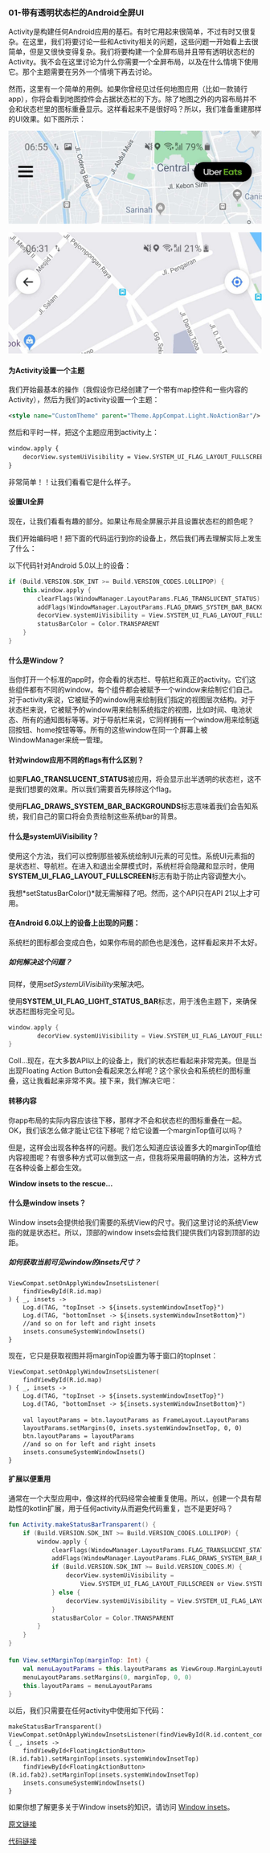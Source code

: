 ### 01-带有透明状态栏的Android全屏UI

Activity是构建任何Android应用的基石。有时它用起来很简单，不过有时又很复杂。在这里，我们将要讨论一些和Activity相关的问题，这些问题一开始看上去很简单，但是又很快变得复杂。我们将要构建一个全屏布局并且带有透明状态栏的Activity。我不会在这里讨论为什么你需要一个全屏布局，以及在什么情境下使用它。那个主题需要在另外一个情境下再去讨论。

然而，这里有一个简单的用例。如果你曾经见过任何地图应用（比如一款骑行app），你将会看到地图控件会占据状态栏的下方。除了地图之外的内容布局并不会和状态栏里的图标重叠显示。这样看起来不是很好吗？所以，我们准备重建那样的UI效果。如下图所示：

![pic_01_01](https://raw.githubusercontent.com/mzzdxt/AndroidNote/master/proandroiddev.com/imgs/pic_01_01.jpeg)

![](https://raw.githubusercontent.com/mzzdxt/AndroidNote/master/proandroiddev.com/imgs/pic_01_02.jpeg)

#### 为Activity设置一个主题

我们开始最基本的操作（我假设你已经创建了一个带有map控件和一些内容的Activity），然后为我们的activity设置一个主题：

```xml
<style name="CustomTheme" parent="Theme.AppCompat.Light.NoActionBar"/>
```

然后和平时一样，把这个主题应用到activity上：

```xml
window.apply {
    decorView.systemUiVisibility = View.SYSTEM_UI_FLAG_LAYOUT_FULLSCREEN or View.SYSTEM_UI_FLAG_LIGHT_STATUS_BAR
}
```

非常简单！！让我们看看它是什么样子。

#### 设置UI全屏

现在，让我们看看有趣的部分。如果让布局全屏展示并且设置状态栏的颜色呢？

我们开始编码吧！把下面的代码运行到你的设备上，然后我们再去理解实际上发生了什么：

以下代码针对Android 5.0以上的设备：

```kotlin
if (Build.VERSION.SDK_INT >= Build.VERSION_CODES.LOLLIPOP) {
    this.window.apply {
        clearFlags(WindowManager.LayoutParams.FLAG_TRANSLUCENT_STATUS)
        addFlags(WindowManager.LayoutParams.FLAG_DRAWS_SYSTEM_BAR_BACKGROUNDS)
        decorView.systemUiVisibility = View.SYSTEM_UI_FLAG_LAYOUT_FULLSCREEN
        statusBarColor = Color.TRANSPARENT
    }
}
```

#### 什么是Window？

当你打开一个标准的app时，你会看的状态栏、导航栏和真正的activity。它们这些组件都有不同的window。每个组件都会被赋予一个window来绘制它们自己。对于activity来说，它被赋予的window用来绘制我们指定的视图层次结构。对于状态栏来说，它被赋予的window用来绘制系统指定的视图，比如时间、电池状态、所有的通知图标等等。对于导航栏来说，它同样拥有一个window用来绘制返回按钮、home按钮等等。所有的这些window在同一个屏幕上被WindowManager来统一管理。

#### 针对window应用不同的flags有什么区别？

如果**FLAG_TRANSLUCENT_STATUS**被应用，将会显示出半透明的状态栏，这不是我们想要的效果。所以我们需要首先移除这个flag。

使用**FLAG_DRAWS_SYSTEM_BAR_BACKGROUNDS**标志意味着我们会告知系统，我们自己的窗口将会负责绘制这些系统bar的背景。

#### 什么是systemUiVisibility？

使用这个方法，我们可以控制那些被系统绘制UI元素的可见性。系统UI元素指的是状态栏、导航栏。在进入和退出全屏模式时，系统栏将会隐藏和显示时，使用**SYSTEM_UI_FLAG_LAYOUT_FULLSCREEN**标志有助于防止内容调整大小。

我想*setStatusBarColor()*就无需解释了吧。然而，这个API只在API 21以上才可用。

#### 在Android 6.0以上的设备上出现的问题：

系统栏的图标都会变成白色，如果你布局的颜色也是浅色，这样看起来并不太好。

##### 如何解决这个问题？

同样，使用*setSystemUiVisibility*来解决吧。

使用**SYSTEM_UI_FLAG_LIGHT_STATUS_BAR**标志，用于浅色主题下，来确保状态栏图标完全可见。

```kotlin
window.apply {
		decorView.systemUiVisibility = View.SYSTEM_UI_FLAG_LAYOUT_FULLSCREEN or View.SYSTEM_UI_FLAG_LIGHT_STATUS_BAR
}
```

Coll...现在，在大多数API以上的设备上，我们的状态栏看起来非常完美。但是当出现Floating Action Button会看起来怎么样呢？这个家伙会和系统栏的图标重叠，这让我看起来非常不爽。接下来，我们解决它吧：

#### 转移内容

你app布局的实际内容应该往下移，那样才不会和状态栏的图标重叠在一起。OK，我们该怎么做才能让它往下移呢？给它设置一个marginTop值可以吗？

但是，这样会出现各种各样的问题。我们怎么知道应该设置多大的marginTop值给内容视图呢？有很多种方式可以做到这一点，但我将采用最明确的方法，这种方式在各种设备上都会生效。

**Window insets to the rescue...**

#### 什么是window insets？

Window insets会提供给我们需要的系统View的尺寸。我们这里讨论的系统View指的就是状态栏。所以，顶部的window insets会给我们提供我们内容到顶部的边距。

##### 如何获取当前可见window的insets尺寸？

```kot
ViewCompat.setOnApplyWindowInsetsListener(
    findViewById(R.id.map)
) { _, insets ->
    Log.d(TAG, "topInset -> ${insets.systemWindowInsetTop}")
    Log.d(TAG, "bottomInset -> ${insets.systemWindowInsetBottom}")
    //and so on for left and right insets
    insets.consumeSystemWindowInsets()
}
```

现在，它只是获取视图并将marginTop设置为等于窗口的topInset：

```ko
ViewCompat.setOnApplyWindowInsetsListener(
    findViewById(R.id.map)
) { _, insets ->
    Log.d(TAG, "topInset -> ${insets.systemWindowInsetTop}")
    Log.d(TAG, "bottomInset -> ${insets.systemWindowInsetBottom}")

    val layoutParams = btn.layoutParams as FrameLayout.LayoutParams
    layoutParams.setMargins(0, insets.systemWindowInsetTop, 0, 0)
    btn.layoutParams = layoutParams
    //and so on for left and right insets
    insets.consumeSystemWindowInsets()
}
```

#### 扩展以便重用

通常在一个大型应用中，像这样的代码经常会被重复使用。所以，创建一个具有帮助性的kotlin扩展，用于任何activity从而避免代码重复，岂不是更好吗？

```kotlin
fun Activity.makeStatusBarTransparent() {
    if (Build.VERSION.SDK_INT >= Build.VERSION_CODES.LOLLIPOP) {
        window.apply {
            clearFlags(WindowManager.LayoutParams.FLAG_TRANSLUCENT_STATUS)
            addFlags(WindowManager.LayoutParams.FLAG_DRAWS_SYSTEM_BAR_BACKGROUNDS)
            if (Build.VERSION.SDK_INT >= Build.VERSION_CODES.M) {
                decorView.systemUiVisibility =
                    View.SYSTEM_UI_FLAG_LAYOUT_FULLSCREEN or View.SYSTEM_UI_FLAG_LIGHT_STATUS_BAR
            } else {
                decorView.systemUiVisibility = View.SYSTEM_UI_FLAG_LAYOUT_FULLSCREEN
            }
            statusBarColor = Color.TRANSPARENT
        }
    }
}

fun View.setMarginTop(marginTop: Int) {
    val menuLayoutParams = this.layoutParams as ViewGroup.MarginLayoutParams
    menuLayoutParams.setMargins(0, marginTop, 0, 0)
    this.layoutParams = menuLayoutParams
}
```

以后，我们只需要在任何activity中使用如下代码：

```kot
makeStatusBarTransparent()
ViewCompat.setOnApplyWindowInsetsListener(findViewById(R.id.content_container)) { _, insets ->
    findViewById<FloatingActionButton>(R.id.fab1).setMarginTop(insets.systemWindowInsetTop)
    findViewById<FloatingActionButton>(R.id.fab2).setMarginTop(insets.systemWindowInsetTop)
    insets.consumeSystemWindowInsets()
}
```

如果你想了解更多关于Window insets的知识，请访问 [Window insets](https://chris.banes.dev/talks/2017/becoming-a-master-window-fitter-lon/ )。

[原文链接](https://proandroiddev.com/android-full-screen-ui-with-transparent-status-bar-ef52f3adde63)

[代码链接](https://github.com/Dvik/TransparentStatusBar)